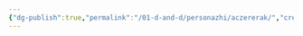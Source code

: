 ```yaml
---
{"dg-publish":true,"permalink":"/01-d-and-d/personazhi/aczererak/","created":"2024-11-09T09:06:49.880+03:00","updated":"2024-11-10T12:44:41.771+03:00"}
---
```


